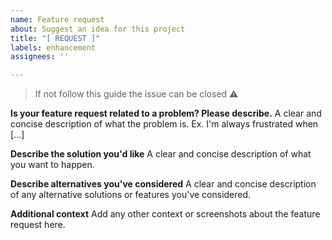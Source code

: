```yaml
---
name: Feature request
about: Suggest an idea for this project
title: "[ REQUEST ]"
labels: enhancement
assignees: ''

---
```


> If not follow this guide the issue can be closed :warning:

**Is your feature request related to a problem? Please describe.** A clear and concise
description of what the problem is. Ex. I'm always frustrated when [...]

**Describe the solution you'd like** A clear and concise description of what you want to
happen.

**Describe alternatives you've considered** A clear and concise description of any
alternative solutions or features you've considered.

**Additional context** Add any other context or screenshots about the feature request
here.
